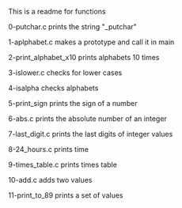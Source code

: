 This is a readme for functions

0-putchar.c prints the string "_putchar"

1-aplphabet.c makes a prototype and call it in main

2-print_alphabet_x10 prints alphabets 10 times

3-islower.c checks for lower cases

4-isalpha checks alphabets

5-print_sign prints the sign of a number

6-abs.c prints the absolute number of an integer

7-last_digit.c prints the last digits of integer values

8-24_hours.c prints time

9-times_table.c prints times table

10-add.c adds two values

11-print_to_89 prints a set of values
